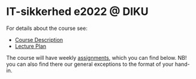 # IT-sikkerhed e2022 @ DIKU

For details about the course see:
  * [Course Description](coursedescription2022.md)
  * [Lecture Plan](lectureplan2022.md)

The course will have weekly [assignments](assignments/), which you can find below. NB! you can also find there our general exceptions to the format of your hand-in.
